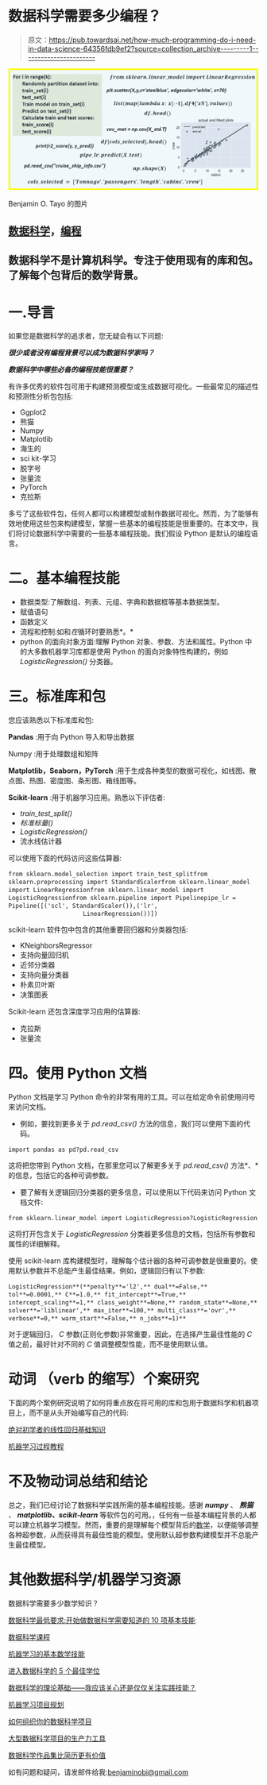 # 数据科学需要多少编程？

> 原文：<https://pub.towardsai.net/how-much-programming-do-i-need-in-data-science-64356fdb9ef2?source=collection_archive---------1----------------------->

![](img/5bef7820f3eb95207cc9315c284018de.png)

Benjamin O. Tayo 的图片

## [数据科学](https://towardsai.net/p/category/data-science)，[编程](https://towardsai.net/p/category/programming)

## 数据科学不是计算机科学。专注于使用现有的库和包。了解每个包背后的数学背景。

# 一.导言

如果您是数据科学的追求者，您无疑会有以下问题:

***很少或者没有编程背景可以成为数据科学家吗？***

***数据科学中哪些必备的编程技能很重要？***

有许多优秀的软件包可用于构建预测模型或生成数据可视化。一些最常见的描述性和预测性分析包包括:

*   Ggplot2
*   熊猫
*   Numpy
*   Matplotlib
*   海生的
*   sci kit-学习
*   脱字号
*   张量流
*   PyTorch
*   克拉斯

多亏了这些软件包，任何人都可以构建模型或制作数据可视化。然而，为了能够有效地使用这些包来构建模型，掌握一些基本的编程技能是很重要的。在本文中，我们将讨论数据科学中需要的一些基本编程技能。我们假设 Python 是默认的编程语言。

# 二。基本编程技能

*   数据类型:了解数组、列表、元组、字典和数据框等基本数据类型。
*   赋值语句
*   函数定义
*   流程和控制:如和*在*循环时要熟悉*。*
*   python 的面向对象方面:理解 Python 对象、参数、方法和属性。Python 中的大多数机器学习库都是使用 Python 的面向对象特性构建的，例如 *LogisticRegression()* 分类器。

# 三。标准库和包

您应该熟悉以下标准库和包:

**Pandas** :用于向 Python 导入和导出数据

Numpy :用于处理数组和矩阵

**Matplotlib，Seaborn，PyTorch** :用于生成各种类型的数据可视化，如线图、散点图、热图、密度图、条形图、箱线图等。

**Scikit-learn** :用于机器学习应用。熟悉以下评估者:

*   *train_test_split()*
*   *标准标量()*
*   *LogisticRegression()*
*   流水线估计器

可以使用下面的代码访问这些估算器:

```
from sklearn.model_selection import train_test_splitfrom sklearn.preprocessing import StandardScalerfrom sklearn.linear_model import LinearRegressionfrom sklearn.linear_model import LogisticRegressionfrom sklearn.pipeline import Pipelinepipe_lr = Pipeline([('scl', StandardScaler()),('lr',    
                     LinearRegression())])
```

scikit-learn 软件包中包含的其他重要回归器和分类器包括:

*   KNeighborsRegressor
*   支持向量回归机
*   近邻分类器
*   支持向量分类器
*   朴素贝叶斯
*   决策图表

Scikit-learn 还包含深度学习应用的估算器:

*   克拉斯
*   张量流

# 四。使用 Python 文档

Python 文档是学习 Python 命令的非常有用的工具。可以在给定命令前使用问号来访问文档。

*   例如，要找到更多关于 *pd.read_csv()* 方法的信息，我们可以使用下面的代码。

```
import pandas as pd?pd.read_csv
```

这将把您带到 Python 文档，在那里您可以了解更多关于 *pd.read_csv()* 方法*、*的信息，包括它的各种可调参数。

*   要了解有关逻辑回归分类器的更多信息，可以使用以下代码来访问 Python 文档文件:

```
from sklearn.linear_model import LogisticRegression?LogisticRegression
```

这将打开包含关于 *LogisticRegression* 分类器更多信息的文档，包括所有参数和属性的详细解释。

使用 scikit-learn 库构建模型时，理解每个估计器的各种可调参数是很重要的。使用默认参数并不总能产生最佳结果。例如，逻辑回归有以下参数:

```
LogisticRegression**(**penalty**='l2',** dual**=False,** tol**=0.0001,** C**=1.0,** fit_intercept**=True,** intercept_scaling**=1,** class_weight**=None,** random_state**=None,** solver**='liblinear',** max_iter**=100,** multi_class**='ovr',** verbose**=0,** warm_start**=False,** n_jobs**=1)**
```

对于逻辑回归， *C* 参数(正则化参数)非常重要，因此，在选择产生最佳性能的 *C* 值之前，最好针对不同的 *C* 值调整模型性能，而不是使用默认值。

# 动词 （verb 的缩写）个案研究

下面的两个案例研究说明了如何将重点放在将可用的库和包用于数据科学和机器项目上，而不是从头开始编写自己的代码:

[绝对初学者的线性回归基础知识](https://medium.com/towards-artificial-intelligence/linear-regression-basics-for-absolute-beginners-68ed9ff980ae)

[机器学习过程教程](https://medium.com/swlh/machine-learning-process-tutorial-222327f53efb)

# 不及物动词总结和结论

总之，我们已经讨论了数据科学实践所需的基本编程技能。感谢 ***numpy*** 、 ***熊猫*** 、 ***matplotlib、scikit-learn*** 等软件包的可用。，任何有一些基本编程背景的人都可以建立机器学习模型。然而，重要的是理解每个模型背后的[数学](https://medium.com/towards-artificial-intelligence/how-much-math-do-i-need-in-data-science-d05d83f8cb19)，以便能够调整各种超参数，从而获得具有最佳性能的模型。使用默认超参数构建模型并不总能产生最佳模型。

# 其他数据科学/机器学习资源

数据科学需要多少数学知识？

[数据科学最低要求:开始做数据科学需要知道的 10 项基本技能](https://towardsdatascience.com/data-science-minimum-10-essential-skills-you-need-to-know-to-start-doing-data-science-e5a5a9be5991)

[数据科学课程](https://medium.com/towards-artificial-intelligence/data-science-curriculum-bf3bb6805576)

[机器学习的基本数学技能](https://medium.com/towards-artificial-intelligence/4-math-skills-for-machine-learning-12bfbc959c92)

[进入数据科学的 5 个最佳学位](https://towardsdatascience.com/5-best-degrees-for-getting-into-data-science-c3eb067883b1)

[数据科学的理论基础——我应该关心还是仅仅关注实践技能？](https://towardsdatascience.com/theoretical-foundations-of-data-science-should-i-care-or-simply-focus-on-hands-on-skills-c53fb0caba66)

[机器学习项目规划](https://towardsdatascience.com/machine-learning-project-planning-71bdb3a44349)

[如何组织你的数据科学项目](https://towardsdatascience.com/how-to-organize-your-data-science-project-dd6599cf000a)

[大型数据科学项目的生产力工具](https://medium.com/towards-artificial-intelligence/productivity-tools-for-large-scale-data-science-projects-64810dfbb971)

[数据科学作品集比简历更有价值](https://towardsdatascience.com/a-data-science-portfolio-is-more-valuable-than-a-resume-2d031d6ce518)

如有问题和疑问，请发邮件给我:benjaminobi@gmail.com